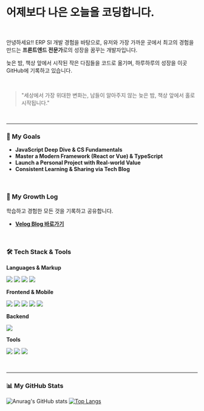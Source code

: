 # 어제보다 나은 오늘을 코딩합니다.

<br/>

안녕하세요!! ERP SI 개발 경험을 바탕으로, 유저와 가장 가까운 곳에서 최고의 경험을 만드는 **프론트엔드 전문가**로의 성장을 꿈꾸는 개발자입니다.

늦은 밤, 책상 앞에서 시작된 작은 다짐들을 코드로 옮기며, 하루하루의 성장을 이곳 GitHub에 기록하고 있습니다.

<br/>

> "세상에서 가장 위대한 변화는, 남들이 알아주지 않는 늦은 밤, 책상 앞에서 홀로 시작됩니다."

<br/>

---

### 🚀 My Goals
- **JavaScript Deep Dive & CS Fundamentals**
- **Master a Modern Framework (React or Vue) & TypeScript**
- **Launch a Personal Project with Real-world Value**
- **Consistent Learning & Sharing via Tech Blog**

<br/>

### 🌱 My Growth Log
학습하고 경험한 모든 것을 기록하고 공유합니다.
- **[Velog Blog 바로가기](https://velog.io/@ktj9266/posts)**

<br/>

### 🛠️ Tech Stack & Tools

**Languages & Markup**
<p>
  <img src="https://img.shields.io/badge/JavaScript-F7DF1E?style=flat-square&logo=JavaScript&logoColor=black"/>
  <img src="https://img.shields.io/badge/TypeScript-3178C6?style=flat-square&logo=TypeScript&logoColor=white"/>
  <img src="https://img.shields.io/badge/HTML5-E34F26?style=flat-square&logo=HTML5&logoColor=white"/>
  <img src="https://img.shields.io/badge/CSS3-1572B6?style=flat-square&logo=CSS3&logoColor=white"/>
</p>

**Frontend & Mobile**
<p>
  <img src="https://img.shields.io/badge/React-61DAFB?style=flat-square&logo=React&logoColor=black"/>
  <img src="https://img.shields.io/badge/React%20Native-61DAFB?style=flat-square&logo=React&logoColor=black"/>
  <img src="https://img.shields.io/badge/Expo-000020?style=flat-square&logo=Expo&logoColor=white"/>
  <img src="https://img.shields.io/badge/Next.js-000000?style=flat-square&logo=Next.js&logoColor=white"/>
  <img src="https://img.shields.io/badge/Vue.js-4FC08D?style=flat-square&logo=Vue.js&logoColor=white"/>
</p>

**Backend**
<p>
  <img src="https://img.shields.io/badge/Node.js-339933?style=flat-square&logo=Node.js&logoColor=white"/>
</p>

**Tools**
<p>
  <img src="https://img.shields.io/badge/Git-F05032?style=flat-square&logo=Git&logoColor=white"/>
  <img src="https://img.shields.io/badge/GitHub-181717?style=flat-square&logo=GitHub&logoColor=white"/>
  <img src="https://img.shields.io/badge/VSCode-007ACC?style=flat-square&logo=VisualStudioCode&logoColor=white"/>
</p>

<br/>

---

### 📊 My GitHub Stats

![Anurag's GitHub stats](https://github-readme-stats.vercel.app/api?username=[YOUR-GITHUB-USERNAME]&show_icons=true&theme=radical)
[![Top Langs](https://github-readme-stats.vercel.app/api/top-langs/?username=[YOUR-GITHUB-USERNAME]&layout=compact&theme=radical)](https://github.com/anuraghazra/github-readme-stats)
